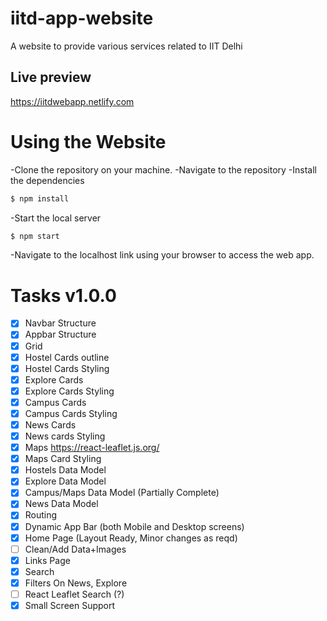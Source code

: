 # iitd-app-website
A website to provide various services related to IIT Delhi

## Live preview

<https://iitdwebapp.netlify.com>

# Using the Website
-Clone the repository on your machine.
-Navigate to the repository
-Install the dependencies
```bash
$ npm install
```
-Start the local server
```bash
$ npm start
```
-Navigate to the localhost link using your browser to access the web app.

# Tasks v1.0.0 

- [x] Navbar Structure
- [x] Appbar Structure
- [x] Grid 
- [x] Hostel Cards outline
- [x] Hostel Cards Styling
- [x] Explore Cards
- [x] Explore Cards Styling
- [x] Campus Cards
- [x] Campus Cards Styling
- [x] News Cards
- [x] News cards Styling
- [x] Maps https://react-leaflet.js.org/
- [x] Maps Card Styling
- [x] Hostels Data Model
- [x] Explore Data Model
- [x] Campus/Maps Data Model (Partially Complete)
- [x] News Data Model
- [x] Routing
- [x] Dynamic App Bar (both Mobile and Desktop screens)
- [x] Home Page (Layout Ready, Minor changes as reqd)
- [ ] Clean/Add Data+Images
- [x] Links Page
- [x] Search
- [x] Filters On News, Explore
- [ ] React Leaflet Search (?)
- [x] Small Screen Support
